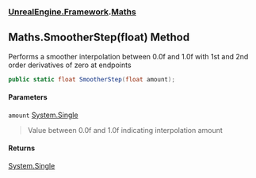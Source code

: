 ### [UnrealEngine.Framework](./UnrealEngine-Framework.md 'UnrealEngine.Framework').[Maths](./Maths.md 'UnrealEngine.Framework.Maths')
## Maths.SmootherStep(float) Method
Performs a smoother interpolation between 0.0f and 1.0f with 1st and 2nd order derivatives of zero at endpoints  
```csharp
public static float SmootherStep(float amount);
```
#### Parameters
<a name='UnrealEngine-Framework-Maths-SmootherStep(float)-amount'></a>
`amount` [System.Single](https://docs.microsoft.com/en-us/dotnet/api/System.Single 'System.Single')  
>Value between 0.0f and 1.0f indicating interpolation amount  
  
#### Returns
[System.Single](https://docs.microsoft.com/en-us/dotnet/api/System.Single 'System.Single')  
